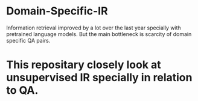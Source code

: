# Domain-Specific-IR
Information retrieval improved by a lot over the last year specially with pretrained language models.  But the main bottleneck is scarcity of domain specific QA pairs.

# This repositary closely look at unsupervised IR specially in relation to QA.
